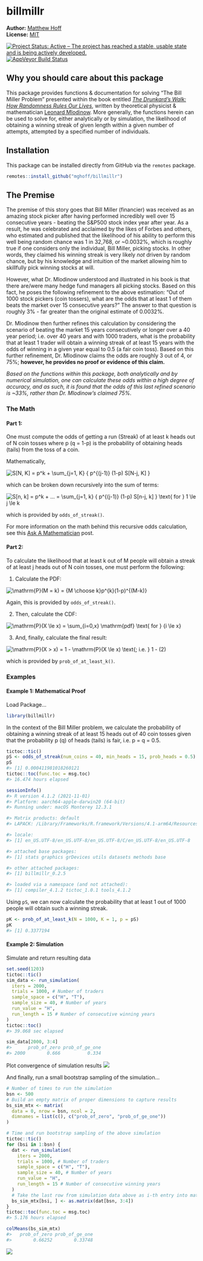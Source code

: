 billmillr
================

<!-- README.md is generated from README.Rmd. Please edit that file -->

**Author:** [Matthew Hoff](https://github.com/mghoff) <br/> **License:**
[MIT](https://opensource.org/licenses/MIT)<br/>

[![Project Status: Active – The project has reached a stable, usable
state and is being actively
developed.](http://www.repostatus.org/badges/latest/active.svg)](https://www.repostatus.org/)
[![AppVeyor Build
Status](https://ci.appveyor.com/api/projects/status/github/ropensci/epubr?branch=master&svg=true)](https://ci.appveyor.com/project/leonawicz/epubr)

## Why you should care about this package

This package provides functions & documentation for solving “The Bill
Miller Problem” presented within the book entitled [*The Drunkard’s
Walk: How Randomness Rules Our
Lives*](https://www.amazon.com/Drunkards-Walk-Randomness-Rules-Lives/dp/0307275175),
written by theoretical physicist & mathematician [Leonard
Mlodinow](https://en.wikipedia.org/wiki/Leonard_Mlodinow). More
generally, the functions herein can be used to solve for, either
analytically or by simulation, the likelihood of obtaining a winning
streak of given length within a given number of attempts, attempted by a
specified number of individuals.

## Installation

This package can be installed directly from GitHub via the `remotes`
package.

``` r
remotes::install_github("mghoff/billmillr")
```

## The Premise

The premise of this story goes that Bill Miller (financier) was received
as an amazing stock picker after having performed incredibly well over
15 consecutive years - beating the S&P500 stock index year after year.
As a result, he was celebrated and acclaimed by the likes of Forbes and
others, who estimated and published that the likelihood of his ability
to perform this well being random chance was 1 in 32,768, or \~0.0032%,
which is roughly true if one considers only the individual, Bill Miller,
picking stocks. In other words, they claimed his winning streak is very
likely *not* driven by random chance, but by his knowledge and intuition
of the market allowing him to skillfully pick winning stocks at will.

However, what Dr. Mlodinow understood and illustrated in his book is
that there are/were many hedge fund managers all picking stocks. Based
on this fact, he poses the following refinement to the above estimation:
“Out of 1000 stock pickers (coin tossers), what are the odds that at
least 1 of them beats the market over 15 consecutive years?” The answer
to that question is roughly 3% - far greater than the original estimate
of 0.0032%.

Dr. Mlodinow then further refines this calculation by considering the
scenario of beating the market 15 years consecutively or longer over a
40 year period; i.e. over 40 years and with 1000 traders, what is the
probability that at least 1 trader will obtain a winning streak of at
least 15 years with the odds of winning in a given year equal to 0.5 (a
fair coin toss). Based on this further refinement, Dr. Mlodinow claims
the odds are roughly 3 out of 4, or 75%; **however, he provides no proof
or evidence of this claim.**

*Based on the functions within this package, both analytically and by
numerical simulation, one can calculate these odds within a high degree
of accuracy, and as such, it is found that the odds of this last refined
scenario is \~33%, rather than Dr. Mlodinow’s claimed 75%.*

### The Math

#### Part 1:

One must compute the odds of getting a run (Streak) of at least k heads
out of N coin tosses where p (q = 1-p) is the probability of obtaining
heads (tails) from the toss of a coin.

Mathematically,

![](https://latex.codecogs.com/png.image?%5Cdpi%7B110%7D&space;%5Cbg_white&space;S%5BN%2C%20K%5D%20%3D%20p%5Ek%20%2B%20%5Csum_%7Bj%3D1%2C%20K%7D%20%5C%7B%20p%5E%7B%28j-1%29%7D%20%281-p%29%20S%5BN-j%2C%20K%5D%20%5C%7D "S[N, K] = p^k + \sum_{j=1, K} \{ p^{(j-1)} (1-p) S[N-j, K] \}")

which can be broken down recursively into the sum of terms:

![](https://latex.codecogs.com/png.image?%5Cdpi%7B110%7D&space;%5Cbg_white&space;S%5Bn%2C%20k%5D%20%3D%20p%5Ek%20%2B%20...%20%3D%20%5Csum_%7Bj%3D1%2C%20k%7D%20%5C%7B%20p%5E%7B%28j-1%29%7D%20%281-p%29%20S%5Bn-j%2C%20k%5D%20%5C%7D%20%5Ctext%7B%20for%20%7D%201%20%5Cle%20j%20%5Cle%20k "S[n, k] = p^k + ... = \sum_{j=1, k} \{ p^{(j-1)} (1-p) S[n-j, k] \} \text{ for } 1 \le j \le k")

which is provided by `odds_of_streak()`.

For more information on the math behind this recursive odds calculation,
see this [Ask A
Mathematician](https://www.askamathematician.com/2010/07/q-whats-the-chance-of-getting-a-run-of-k-successes-in-n-bernoulli-trials-why-use-approximations-when-the-exact-answer-is-known/)
post.

#### Part 2:

To calculate the likelihood that at least k out of M people will obtain
a streak of at least j heads out of N coin tosses, one must perform the
following:

1.  Calculate the PDF:

![](https://latex.codecogs.com/png.image?%5Cdpi%7B110%7D&space;%5Cbg_white&space;%5Cmathrm%7BP%7D%28M%20%3D%20k%29%20%3D%20%7BM%20%5Cchoose%20k%7Dp%5E%7Bk%7D%281-p%29%5E%7B%28M-k%29%7D "\mathrm{P}(M = k) = {M \choose k}p^{k}(1-p)^{(M-k)}")

Again, this is provided by `odds_of_streak()`.

2.  Then, calculate the CDF:

![](https://latex.codecogs.com/png.image?%5Cdpi%7B110%7D&space;%5Cbg_white&space;%5Cmathrm%7BP%7D%28X%20%5Cle%20x%29%20%3D%20%5Csum_%7Bi%3D0%2Cx%7D%20%5Cmathrm%7Bpdf%7D%20%5Ctext%7B%20for%20%7D%20%7Bi%20%5Cle%20x%7D "\mathrm{P}(X \le x) = \sum_{i=0,x} \mathrm{pdf} \text{ for } {i \le x}")

3.  And, finally, calculate the final result:

![](https://latex.codecogs.com/png.image?%5Cdpi%7B110%7D&space;%5Cbg_white&space;%5Cmathrm%7BP%7D%28X%20%3E%20x%29%20%3D%201%20-%20%5Cmathrm%7BP%7D%28X%20%5Cle%20x%29%20%5Ctext%7B%3B%20i.e.%20%7D%201%20-%20%282%29 "\mathrm{P}(X > x) = 1 - \mathrm{P}(X \le x) \text{; i.e. } 1 - (2)")

which is provided by `prob_of_at_least_k()`.

### Examples

#### Example 1: Mathematical Proof

Load Package…

``` r
library(billmillr)
```

In the context of the Bill Miller problem, we calculate the probability
of obtaining a winning streak of at least 15 heads out of 40 coin tosses
given that the probability p (q) of heads (tails) is fair, i.e. p = q =
0.5.

``` r
tictoc::tic()
pS <- odds_of_streak(num_coins = 40, min_heads = 15, prob_heads = 0.5)
pS
#> [1] 0.000411981018260121
tictoc::toc(func.toc = msg.toc)
#> 16.474 hours elapsed

sessionInfo()
#> R version 4.1.2 (2021-11-01)
#> Platform: aarch64-apple-darwin20 (64-bit)
#> Running under: macOS Monterey 12.3.1

#> Matrix products: default
#> LAPACK: /Library/Frameworks/R.framework/Versions/4.1-arm64/Resources/lib/libRlapack.dylib

#> locale:
#> [1] en_US.UTF-8/en_US.UTF-8/en_US.UTF-8/C/en_US.UTF-8/en_US.UTF-8

#> attached base packages:
#> [1] stats graphics grDevices utils datasets methods base     

#> other attached packages:
#> [1] billmillr_0.2.5

#> loaded via a namespace (and not attached):
#> [1] compiler_4.1.2 tictoc_1.0.1 tools_4.1.2   
```

Using `pS`, we can now calculate the probability that at least 1 out of
1000 people will obtain such a winning streak.

``` r
pK <- prob_of_at_least_k(N = 1000, K = 1, p = pS)
pK
#> [1] 0.3377194
```

#### Example 2: Simulation

Simulate and return resulting data

``` r
set.seed(1203)
tictoc::tic()
sim_data <- run_simulation(
  iters = 2000,
  trials = 1000, # Number of traders
  sample_space = c("H", "T"),
  sample_size = 40, # Number of years
  run_value = "H",
  run_length = 15 # Number of consecutive winning years
)
tictoc::toc()
#> 39.068 sec elapsed

sim_data[2000, 3:4]
#>      prob_of_zero prob_of_ge_one
#> 2000        0.666          0.334
```

Plot convergence of simulation results
![](man/figures/README-sim-plot-1.png)<!-- -->

And finally, run a small bootstrap sampling of the simulation…

``` r
# Number of times to run the simulation
bsn <- 500
# Build an empty matrix of proper dimensions to capture results 
bs_sim_mtx <- matrix(
  data = 0, nrow = bsn, ncol = 2,
  dimnames = list(c(), c("prob_of_zero", "prob_of_ge_one"))
)

# Time and run bootstrap sampling of the above simulation
tictoc::tic()
for (bsi in 1:bsn) {
  dat <- run_simulation(
    iters = 2000,
    trials = 1000, # Number of traders
    sample_space = c("H", "T"),
    sample_size = 40, # Number of years
    run_value = "H",
    run_length = 15 # Number of consecutive winning years
  )
  # Take the last row from simulation data above as i-th entry into matrix
  bs_sim_mtx[bsi, ] <- as.matrix(dat[bsn, 3:4])
}
tictoc::toc(func.toc = msg.toc)
#> 5.176 hours elapsed

colMeans(bs_sim_mtx)
#>   prob_of_zero prob_of_ge_one 
#>        0.66252        0.33748
```

![](man/figures/README-bsm-plot-1.png)<!-- -->

